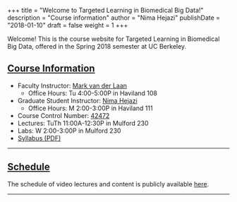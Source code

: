 +++
title = "Welcome to Targeted Learning in Biomedical Big Data!"
description = "Course information"
author = "Nima Hejazi"
publishDate = "2018-01-10"
draft = false
weight = 1
+++

Welcome! This is the course website for Targeted Learning in Biomedical Big
Data, offered in the Spring 2018 semester at UC Berkeley.

## <u>Course Information</u>

* Faculty Instructor: [Mark van der
    Laan](https://vanderlaan-group.github.io/about/)
  * Office Hours: Tu 4:00-5:00P in Haviland 108
* Graduate Student Instructor: [Nima Hejazi](https://nimahejazi.org)
  * Office Hours: M 2:00-3:00P in Haviland 111
* Course Control Number:
    [42472](http://classes.berkeley.edu/content/2018-spring-pbhlth-290-011-sem-011)
* Lectures: TuTh 11:00A-12:30P in Mulford 230
* Labs: W 2:00-3:00P in Mulford 230
* [Syllabus (PDF)](https://www.stat.berkeley.edu/~nhejazi/teach/2018_ph290_tlbbd/syllabus.pdf)

---

## <u>Schedule</u>

The schedule of video lectures and content is publicly available
[here](https://docs.google.com/spreadsheets/d/1YLbRnasRLkNRc3wsXlDB2ljk-vq5l4_H6Ihn1rgVinE/edit?usp=sharing).

---

